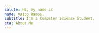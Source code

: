 ```yaml
---
salute: Hi, my name is
name: Vasco Ramos,
subtitle: I'm a Computer Science Student.
cta: About Me
---
```

